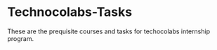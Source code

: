# Technocolabs-Tasks
These are the prequisite courses and tasks for techocolabs internship program.
